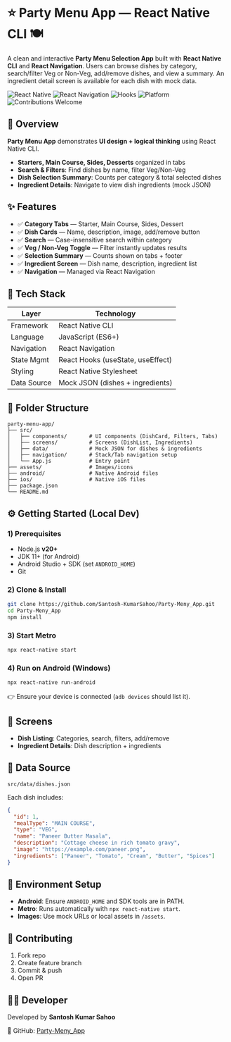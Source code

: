 # ⭐ Party Menu App — React Native CLI 🍽️

A clean and interactive **Party Menu Selection App** built with **React Native CLI** and **React Navigation**. Users can browse dishes by category, search/filter Veg or Non-Veg, add/remove dishes, and view a summary. An ingredient detail screen is available for each dish with mock data.

![React Native](https://img.shields.io/badge/React%20Native-0.74-blue)
![React Navigation](https://img.shields.io/badge/Navigation-React%20Navigation-orange)
![Hooks](https://img.shields.io/badge/React-Hooks-green)
![Platform](https://img.shields.io/badge/Platform-Android-lightgrey)
![Contributions Welcome](https://img.shields.io/badge/Contributions-Welcome-ff69b4)


## 📌 Overview

**Party Menu App** demonstrates **UI design + logical thinking** using React Native CLI.

* **Starters, Main Course, Sides, Desserts** organized in tabs
* **Search & Filters**: Find dishes by name, filter Veg/Non-Veg
* **Dish Selection Summary**: Counts per category & total selected dishes
* **Ingredient Details**: Navigate to view dish ingredients (mock JSON)

## ✨ Features

* ✅ **Category Tabs** — Starter, Main Course, Sides, Dessert
* ✅ **Dish Cards** — Name, description, image, add/remove button
* ✅ **Search** — Case-insensitive search within category
* ✅ **Veg / Non-Veg Toggle** — Filter instantly updates results
* ✅ **Selection Summary** — Counts shown on tabs + footer
* ✅ **Ingredient Screen** — Dish name, description, ingredient list
* ✅ **Navigation** — Managed via React Navigation

## 🧰 Tech Stack

| Layer       | Technology                        |
| ----------- | --------------------------------- |
| Framework   | React Native CLI                  |
| Language    | JavaScript (ES6+)                 |
| Navigation  | React Navigation                  |
| State Mgmt  | React Hooks (useState, useEffect) |
| Styling     | React Native Stylesheet           |
| Data Source | Mock JSON (dishes + ingredients)  |


## 📁 Folder Structure

```
party-menu-app/
├── src/
│   ├── components/       # UI components (DishCard, Filters, Tabs)
│   ├── screens/          # Screens (DishList, Ingredients)
│   ├── data/             # Mock JSON for dishes & ingredients
│   ├── navigation/       # Stack/Tab navigation setup
│   └── App.js            # Entry point
├── assets/               # Images/icons
├── android/              # Native Android files
├── ios/                  # Native iOS files
├── package.json
└── README.md
```

## ⚙️ Getting Started (Local Dev)

### 1) Prerequisites

* Node.js **v20+**
* JDK 11+ (for Android)
* Android Studio + SDK (set `ANDROID_HOME`)
* Git

### 2) Clone & Install

```bash
git clone https://github.com/Santosh-KumarSahoo/Party-Meny_App.git
cd Party-Meny_App
npm install
```

### 3) Start Metro

```bash
npx react-native start
```

### 4) Run on Android (Windows)

```bash
npx react-native run-android
```

👉 Ensure your device is connected (`adb devices` should list it).

## 📸 Screens

* **Dish Listing**: Categories, search, filters, add/remove
* **Ingredient Details**: Dish description + ingredients

## 📑 Data Source

`src/data/dishes.json`

Each dish includes:

```json
{
  "id": 1,
  "mealType": "MAIN COURSE",
  "type": "VEG",
  "name": "Paneer Butter Masala",
  "description": "Cottage cheese in rich tomato gravy",
  "image": "https://example.com/paneer.png",
  "ingredients": ["Paneer", "Tomato", "Cream", "Butter", "Spices"]
}
```

## 🔐 Environment Setup

* **Android**: Ensure `ANDROID_HOME` and SDK tools are in PATH.
* **Metro**: Runs automatically with `npx react-native start`.
* **Images**: Use mock URLs or local assets in `/assets`.

## 🤝 Contributing

1. Fork repo
2. Create feature branch
3. Commit & push
4. Open PR

## 👨‍💻 Developer

Developed by **Santosh Kumar Sahoo**

🔗 GitHub: [Party-Meny\_App](https://github.com/Santosh-KumarSahoo/Party-Meny_App.git)

